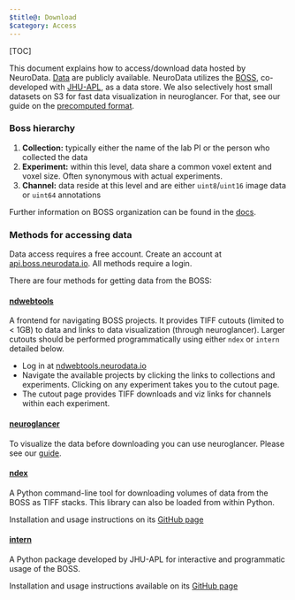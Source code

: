 ```yaml
---
$title@: Download
$category: Access
---
```


[TOC]

This document explains how to access/download data hosted by NeuroData. [Data]([url('/content/projects/ndcloud.yaml')]) are publicly available. NeuroData utilizes the [BOSS](https://api.boss.neurodata.io), co-developed with [JHU-APL](https://github.com/jhuapl-boss/), as a data store.  We also selectively host small datasets on S3 for fast data visualization in neuroglancer.  For that, see our guide on the [precomputed format]([url('/content/guides/boss-to-precompute.md')]).

### Boss hierarchy

1. **Collection:** typically either the name of the lab PI or the person who collected the data
2. **Experiment:** within this level, data share a common voxel extent and voxel size.  Often synonymous with actual experiments.
3. **Channel:** data reside at this level and are either `uint8`/`uint16` image data or `uint64` annotations

Further information on BOSS organization can be found in the [docs](https://docs.theboss.io/v1/docs).

### Methods for accessing data

Data access requires a free account. Create an account at [api.boss.neurodata.io](https://api.boss.neurodata.io).  All methods require a login.

There are four methods for getting data from the BOSS:

#### [ndwebtools](https://ndwebtools.neurodata.io)

A frontend for navigating BOSS projects. It provides TIFF cutouts (limited to < 1GB) to data and links to data visualization (through neuroglancer).  Larger cutouts should be performed programmatically using either `ndex` or `intern` detailed below.

- Log in at [ndwebtools.neurodata.io](https://ndwebtools.neurodata.io)
- Navigate the available projects by clicking the links to collections and experiments.  Clicking on any experiment takes you to the cutout page.
- The cutout page provides TIFF downloads and viz links for channels within each experiment.

#### [neuroglancer](https://viz.neurodata.io)

To visualize the data before downloading you can use neuroglancer.  Please see our [guide]([url('/content/guides/visualization.md')]).

#### [ndex](https://github.com/neurodata/ndex)

A Python command-line tool for downloading volumes of data from the BOSS as TIFF stacks.  This library can also be loaded from within Python.

Installation and usage instructions on its [GitHub page](https://github.com/neurodata/ndex/)

#### [intern](https://github.com/jhuapl-boss/intern)

A Python package developed by JHU-APL for interactive and programmatic usage of the BOSS.

Installation and usage instructions available on its [GitHub page](https://github.com/jhuapl-boss/intern)